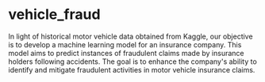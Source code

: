 # vehicle_fraud
In light of historical motor vehicle data obtained from Kaggle, our objective is to develop a machine learning model for an insurance company. This model aims to predict instances of fraudulent claims made by insurance holders following accidents. The goal is to enhance the company's ability to identify and mitigate fraudulent activities in motor vehicle insurance claims.
